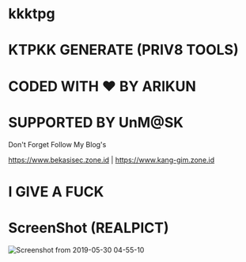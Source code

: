 # kkktpg
# KTPKK GENERATE (PRIV8  TOOLS)

# CODED WITH ♥ BY ARIKUN 
# SUPPORTED BY UnM@SK
 
 Don't Forget Follow My Blog's
 
 https://www.bekasisec.zone.id | 
 https://www.kang-gim.zone.id
 
 # I GIVE A FUCK 

# ScreenShot (REALPICT)
![Screenshot from 2019-05-30 04-55-10](https://user-images.githubusercontent.com/45889833/58597689-4b881380-82a3-11e9-9895-9c9e4d4bb2e6.png)
